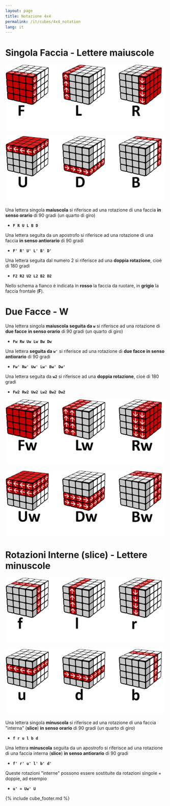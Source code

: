 ```yaml
---
layout: page
title: Notazione 4x4
permalink: /it/cubes/4x4_notation
lang: it
---
```


# Singola Faccia - Lettere maiuscole

![4x4_notation-1](/assets/cubes/4x4_notation-1.png)

![4x4_notation-2](/assets/cubes/4x4_notation-2.png)

Una lettera singola **maiuscola** si riferisce ad una rotazione di una faccia **in senso orario** di 90 gradi (un quarto di giro)

- **`F R U L B D`**

Una lettera seguita da un apostrofo si riferisce ad una rotazione di una faccia **in senso antiorario** di 90 gradi

- **`F' R' U' L' B' D'`**

Una lettera seguita dal numero 2 si riferisce ad una **doppia rotazione**, cioè di 180 gradi

- **`F2 R2 U2 L2 B2 D2`**

Nello schema a fianco è indicata in **rosso** la faccia da ruotare, in **grigio** la faccia frontale (**F**).

# Due Facce - W

Una lettera singola **maiuscola** **seguita da `w`** si riferisce ad una rotazione di **due facce** **in senso orario** di 90 gradi (un quarto di giro)

- **`Fw Rw Uw Lw Bw Dw`**

Una lettera **seguita da `w'`** si riferisce ad una rotazione di **due facce in senso antiorario** di 90 gradi

- **`Fw' Rw' Uw' Lw' Bw' Dw'`**

Una lettera seguita da **`w2`** si riferisce ad una **doppia rotazione**, cioè di 180 gradi

- **`Fw2 Rw2 Uw2 Lw2 Bw2 Dw2`**

![4x4_notation-3](/assets/cubes/4x4_notation-3.png)

![4x4_notation-4](/assets/cubes/4x4_notation-4.png)

# Rotazioni Interne (slice) - Lettere minuscole

![4x4_notation-5](/assets/cubes/4x4_notation-5.png)

![4x4_notation-6](/assets/cubes/4x4_notation-6.png)

Una lettera singola **minuscola** si riferisce ad una rotazione di una faccia "interna" (**slice**) **in senso orario** di 90 gradi (un quarto di giro)

- **`f r u l b d`**

Una lettera **minuscola** seguita da un apostrofo si riferisce ad una rotazione di una faccia interna (**slice**) **in senso antiorario** di 90 gradi

- **`f' r' u' l' b' d'`**

Queste rotazioni "interne" possono essere sostituite da rotazioni singole + doppie, ad esempio

- **`u' = Uw' U`**

{% include cube_footer.md %}